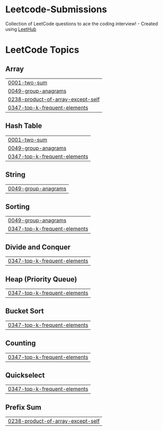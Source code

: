 # Leetcode-Submissions
Collection of LeetCode questions to ace the coding interview! - Created using [LeetHub](https://github.com/QasimWani/LeetHub)

<!---LeetCode Topics Start-->
# LeetCode Topics
## Array
|  |
| ------- |
| [0001-two-sum](https://github.com/ayush-sr02/Leetcode-Submissions/tree/master/0001-two-sum) |
| [0049-group-anagrams](https://github.com/ayush-sr02/Leetcode-Submissions/tree/master/0049-group-anagrams) |
| [0238-product-of-array-except-self](https://github.com/ayush-sr02/Leetcode-Submissions/tree/master/0238-product-of-array-except-self) |
| [0347-top-k-frequent-elements](https://github.com/ayush-sr02/Leetcode-Submissions/tree/master/0347-top-k-frequent-elements) |
## Hash Table
|  |
| ------- |
| [0001-two-sum](https://github.com/ayush-sr02/Leetcode-Submissions/tree/master/0001-two-sum) |
| [0049-group-anagrams](https://github.com/ayush-sr02/Leetcode-Submissions/tree/master/0049-group-anagrams) |
| [0347-top-k-frequent-elements](https://github.com/ayush-sr02/Leetcode-Submissions/tree/master/0347-top-k-frequent-elements) |
## String
|  |
| ------- |
| [0049-group-anagrams](https://github.com/ayush-sr02/Leetcode-Submissions/tree/master/0049-group-anagrams) |
## Sorting
|  |
| ------- |
| [0049-group-anagrams](https://github.com/ayush-sr02/Leetcode-Submissions/tree/master/0049-group-anagrams) |
| [0347-top-k-frequent-elements](https://github.com/ayush-sr02/Leetcode-Submissions/tree/master/0347-top-k-frequent-elements) |
## Divide and Conquer
|  |
| ------- |
| [0347-top-k-frequent-elements](https://github.com/ayush-sr02/Leetcode-Submissions/tree/master/0347-top-k-frequent-elements) |
## Heap (Priority Queue)
|  |
| ------- |
| [0347-top-k-frequent-elements](https://github.com/ayush-sr02/Leetcode-Submissions/tree/master/0347-top-k-frequent-elements) |
## Bucket Sort
|  |
| ------- |
| [0347-top-k-frequent-elements](https://github.com/ayush-sr02/Leetcode-Submissions/tree/master/0347-top-k-frequent-elements) |
## Counting
|  |
| ------- |
| [0347-top-k-frequent-elements](https://github.com/ayush-sr02/Leetcode-Submissions/tree/master/0347-top-k-frequent-elements) |
## Quickselect
|  |
| ------- |
| [0347-top-k-frequent-elements](https://github.com/ayush-sr02/Leetcode-Submissions/tree/master/0347-top-k-frequent-elements) |
## Prefix Sum
|  |
| ------- |
| [0238-product-of-array-except-self](https://github.com/ayush-sr02/Leetcode-Submissions/tree/master/0238-product-of-array-except-self) |
<!---LeetCode Topics End-->